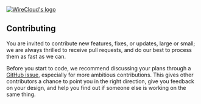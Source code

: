 

[![WireCloud's logo](https://raw.githubusercontent.com/Wirecloud/docker-wirecloud/tigalab/1.3-kubernetes-deployments/tiga-ico.png)](https://github.com/Wirecloud/wirecloud)





## Contributing

You are invited to contribute new features, fixes, or updates, large or small; we are always thrilled to receive pull requests, and do our best to process them as fast as we can.

Before you start to code, we recommend discussing your plans through a [GitHub issue](https://github.com/Wirecloud/docker-wirecloud/issues), especially for more ambitious contributions. This gives other contributors a chance to point you in the right direction, give you feedback on your design, and help you find out if someone else is working on the same thing.

